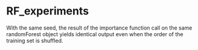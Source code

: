 # RF_experiments

With the same seed, the result of the importance function call on the same randomForest object yields identical output
even when the order of the training set is shuffled.